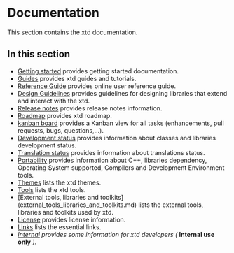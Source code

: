 # Documentation

This section contains the xtd documentation. ​

## In this section

- [Getting started](getting_started.md) provides getting started documentation.
- [Guides](#) provides xtd guides and tutorials.
- [Reference Guide](https://codedocs.xyz/gammasoft71/xtd/index.html) provides online user reference guide.
- [Design Guidelines](#) provides guidelines for designing libraries that extend and interact with the xtd.
- [Release notes](release_notes.md) provides release notes information.
- [Roadmap](roadmap.md) provides xtd roadmap.
- [kanban board](https://github.com/users/gammasoft71/projects/3) provides a Kanban view for all tasks (enhancements, pull requests, bugs, questions,...).
- [Development status](#) provides information about classes and libraries development status.
- [Translation status](#) provides information about translations status.
- [Portability](portability.md) provides information about C++, libraries dependency, Operating System supported, Compilers and Development Environment tools.
- [Themes](#) lists the xtd themes.
- [Tools](#) lists the xtd tools.
- [External tools, libraries and toolkits] (external_tools_libraries_and_toolkits.md) lists the external tools, libraries and toolkits used by xtd.
- [License](license.md) provides license information.
- [Links](links.md) lists the essential links.
- [_Internal_](#) _provides some information for xtd developers (_ **Internal use only** _)._
